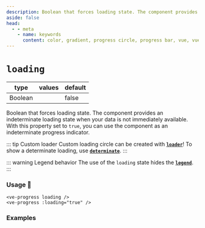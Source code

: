 ```yaml
---
description: Boolean that forces loading state. The component provides an indeterminate loading state for the case that your data is not available immediately. With this property set to true you can use the component as the indeterminate progress.
aside: false
head:
  - - meta
    - name: keywords
      content: color, gradient, progress circle, progress bar, vue, vue3, vuejs, vue.js
---
```


# `loading`

<Badge class="mt-2" type="success" text="Animated" />

| type    | values | default |
|---------|--------|---------|
| Boolean |        | false   |

Boolean that forces loading state. The component provides an indeterminate loading state when your data is not
immediately available. With this property set to `true`, you can use the component as an indeterminate progress
indicator.

::: tip Custom loader
Custom loading circle can be created with **[`loader`](loader.md)**!
To show a determinate loading, use **[`determinate`](determinate.md)**.
:::

::: warning Legend behavior
The use of the `loading` state hides the **[`legend`](legend.md)**.
:::

### Usage 📜

```vue
<ve-progress loading />
<ve-progress :loading="true" />
```

### Examples

<script setup>
  import LoadingBasic from "../../.vitepress/theme/Guide/Loading/LoadingBasic.vue";
</script>

<p>

<LoadingBasic>
<template #code="{ loading, progress }">

```js-vue
<template>
  <ve-progress :loading="{{ loading }}" :progress="{{ progress }}"/>
</template>
```

</template>
</LoadingBasic>

</p>
